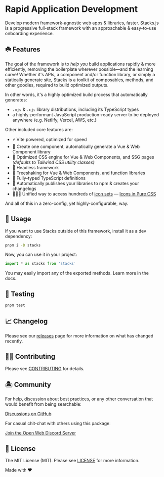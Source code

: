 # Rapid Application Development

Develop modern framework-agnostic web apps & libraries, faster. Stacks.js is a progressive full-stack framework with an approachable & easy-to-use onboarding experience.

## ☘️ Features

The goal of the framework is to _help you_ build applications rapidly & more efficiently, removing the boilerplate wherever possible—and the learning curve! Whether it's APIs, a component and/or function library, or simply a statically generate site, Stacks is a toolkit of composables, methods, and other goodies, required to build optimized outputs.

In other words, it's a highly optimized build process that automatically generates:

- `.mjs` & `.cjs` library distributions, including its TypeScript types
- a highly-performant JavaScript production-ready server to be deployed anywhere (e.g. Netlify, Vercel, AWS, etc.)

Other included core features are:

- ⚡️ Vite powered, optimized for speed
- 🚜 Create one component, automatically generate a Vue & Web Component library
- 🎨 Optimized CSS engine for Vue & Web Components, and SSG pages _(defaults to Tailwind CSS utility classes)_
- 👣 Headless framework
- 🌳 Treeshaking for Vue & Web Components, and function libraries
- 💬 Fully-typed TypeScript definitions
- 📰 Automatically publishes your libraries to npm & creates your changelogs
- 🧙🏼‍♀️ Unified way to access hundreds of [icon sets](https://icon-sets.iconify.design)
 — [Icons in Pure CSS](https://antfu.me/posts/icons-in-pure-css)

And all of this in a zero-config, yet highly-configurable, way.

## 🤖 Usage

If you want to use Stacks outside of this framework, install it as a dev dependency:

```bash
pnpm i -D stacks
```

Now, you can use it in your project:

```ts
import * as stacks from 'stacks'
```

You may easily import any of the exported methods. Learn more in the docs.

## 🧪 Testing

```bash
pnpm test
```

## 📈 Changelog

Please see our [releases](https://github.com/stacksjs/vue-components-library-starter/releases) page for more information on what has changed recently.

## 💪🏼 Contributing

Please see [CONTRIBUTING](../../.github/CONTRIBUTING.md) for details.

## 🏝 Community

For help, discussion about best practices, or any other conversation that would benefit from being searchable:

[Discussions on GitHub](https://github.com/stacksjs/stacks/discussions)

For casual chit-chat with others using this package:

[Join the Open Web Discord Server](https://discord.ow3.org)

## 📄 License

The MIT License (MIT). Please see [LICENSE](https://github.com/stacksjs/stacks/tree/main/LICENSE.md) for more information.

Made with ❤️
